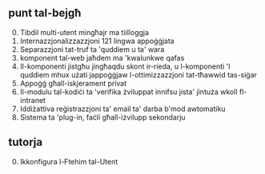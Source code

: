 ## punt tal-bejgħ

0. Tibdil multi-utent mingħajr ma tiilloggja
1. Internazzjonalizzazzjoni 121 lingwa appoġġjata
2. Separazzjoni tat-truf ta 'quddiem u ta' wara
3. komponent tal-web jaħdem ma 'kwalunkwe qafas
4. Il-komponenti jistgħu jingħaqdu skont ir-rieda, u l-komponenti 'l quddiem mhux użati jappoġġjaw l-ottimizzazzjoni tat-tħawwid tas-siġar
5. Appoġġ għall-iskjerament privat
6. Il-modulu tal-kodiċi ta 'verifika żviluppat innifsu jista' jintuża wkoll fl-intranet
7. Iddiżattiva reġistrazzjoni ta' email ta' darba b'mod awtomatiku
8. Sistema ta 'plug-in, faċli għall-iżvilupp sekondarju

## tutorja

0. Ikkonfigura l-Ftehim tal-Utent